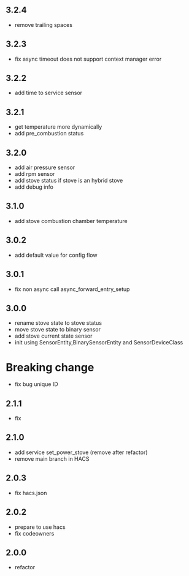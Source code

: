 3.2.4
----

- remove trailing spaces

3.2.3
----

- fix async timeout does not support context manager error

3.2.2
----

- add time to service sensor

3.2.1
----

- get temperature more dynamically
- add pre_combustion status

3.2.0
----

- add air pressure sensor
- add rpm sensor
- add stove status if stove is an hybrid stove
- add debug info

3.1.0
----

- add stove combustion chamber temperature

3.0.2
----

- add default value for config flow

3.0.1
----

- fix non async call async_forward_entry_setup

3.0.0
----

- rename stove state to stove status
- move stove state to binary sensor
- add stove current state sensor
- init using SensorEntity,BinarySensorEntity and SensorDeviceClass
# Breaking change
- fix bug unique ID

2.1.1
-----

- fix

2.1.0
-----

- add service set_power_stove (remove after refactor)
- remove main branch in HACS

2.0.3
-----

- fix hacs.json

2.0.2
-----
- prepare to use hacs
- fix codeowners

2.0.0
-----

- refactor
